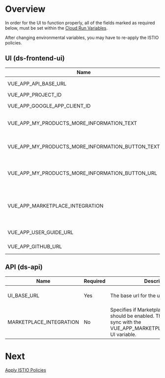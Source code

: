 # Overview
In order for the UI to function properly, all of the fields marked as required below, must be set within the [Cloud Run Variables](https://cloud.google.com/run/docs/configuring/environment-variables).

After changing environmental variables, you may have to re-apply the ISTIO policies.

## UI (ds-frontend-ui)
| Name | Required | Description | Example |
|-|-|-|-|
| VUE_APP_API_BASE_URL | Yes | The base url for the API. | https://api.datashare-demo-2e.fsi.joonix.net/v1alpha |
| VUE_APP_PROJECT_ID | Yes | The GCP Project Id. | datashare-2e |
| VUE_APP_GOOGLE_APP_CLIENT_ID | Yes | The OAuth Client Id. | 8xxxxxxxxxx-xxxxxxxxxxx.apps.googleusercontent.com |
| VUE_APP_MY_PRODUCTS_MORE_INFORMATION_TEXT | Optional | The text to display in a banner at the top of the 'My Dashboard' page. | To grant access to additional users, please click for further information. |
| VUE_APP_MY_PRODUCTS_MORE_INFORMATION_BUTTON_TEXT | Optional | The text for the more information button in the banner at the top of the 'My Dashboard' page.  | More Information |
| VUE_APP_MY_PRODUCTS_MORE_INFORMATION_BUTTON_URL | Optional | The url to open when the more information button is clicked within the banner at the top of the 'My Dashboard' page. | https://google.com |
| VUE_APP_MARKETPLACE_INTEGRATION | Optional | Specifies if Marketplace integration should be enabled. This should be in sync with the MARKETPLACE_INTEGRATION API variable. | true |
| VUE_APP_USER_GUIDE_URL | Yes | The Datashare user guide URL | https://github.com/GoogleCloudPlatform/datashare-toolkit/blob/master/frontend/README.md |
| VUE_APP_GITHUB_URL | Yes | The Datashare GitHub URL | https://github.com/GoogleCloudPlatform/datashare-toolkit |

## API (ds-api)
| Name | Required | Description | Example |
|-|-|-|-|
| UI_BASE_URL | Yes | The base url for the ui. | https://datashare-demo-2e.fsi.joonix.net |
| MARKETPLACE_INTEGRATION | No | Specifies if Marketplace integration should be enabled. This should be in sync with the VUE_APP_MARKETPLACE_INTEGRATION UI variable. | true |

# Next
[Apply ISTIO Policies](./APPLY_ISTIO_POLICIES.md)

